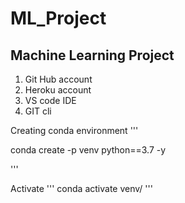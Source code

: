 # ML_Project
## Machine Learning Project

1. Git Hub account
2. Heroku account
3. VS code IDE
4. GIT cli


Creating conda environment
'''

conda create -p venv python==3.7 -y

'''

Activate
'''
conda activate venv/
'''